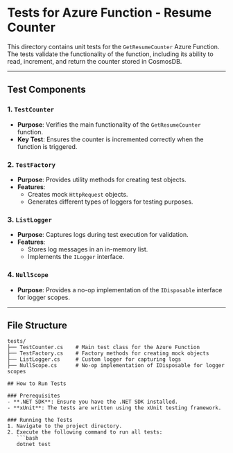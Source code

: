 # Tests for Azure Function - Resume Counter

This directory contains unit tests for the `GetResumeCounter` Azure Function.
The tests validate the functionality of the function, including its ability to read, increment, and return the counter stored in CosmosDB.

---

## Test Components

### 1. **`TestCounter`**
- **Purpose**: Verifies the main functionality of the `GetResumeCounter` function.
- **Key Test**: Ensures the counter is incremented correctly when the function is triggered.

### 2. **`TestFactory`**
- **Purpose**: Provides utility methods for creating test objects.
- **Features**:
  - Creates mock `HttpRequest` objects.
  - Generates different types of loggers for testing purposes.

### 3. **`ListLogger`**
- **Purpose**: Captures logs during test execution for validation.
- **Features**:
  - Stores log messages in an in-memory list.
  - Implements the `ILogger` interface.

### 4. **`NullScope`**
- **Purpose**: Provides a no-op implementation of the `IDisposable` interface for logger scopes.

---

## File Structure

```plaintext
tests/
├── TestCounter.cs    # Main test class for the Azure Function
├── TestFactory.cs    # Factory methods for creating mock objects
├── ListLogger.cs     # Custom logger for capturing logs
├── NullScope.cs      # No-op implementation of IDisposable for logger scopes

## How to Run Tests

### Prerequisites
- **.NET SDK**: Ensure you have the .NET SDK installed.
- **xUnit**: The tests are written using the xUnit testing framework.

### Running the Tests
1. Navigate to the project directory.
2. Execute the following command to run all tests:
   ```bash
   dotnet test
